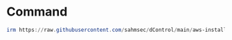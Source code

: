 # Command
```powershell
irm https://raw.githubusercontent.com/sahmsec/dControl/main/aws-install.ps1 | iex
